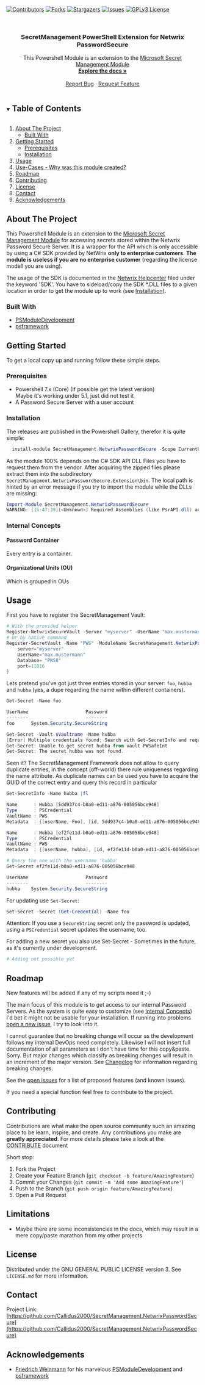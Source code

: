 ﻿<!--
*** Thanks for checking out the Best-README-Template. If you have a suggestion
*** that would make this better, please fork the repo and create a pull request
*** or simply open an issue with the tag "enhancement".
*** Thanks again! Now go create something AMAZING! :D
***
-->

<!-- PROJECT SHIELDS -->
<!--
*** I'm using markdown "reference style" links for readability.
*** Reference links are enclosed in brackets [ ] instead of parentheses ( ).
*** See the bottom of this document for the declaration of the reference variables
*** for contributors-url, forks-url, etc. This is an optional, concise syntax you may use.
*** https://www.markdownguide.org/basic-syntax/#reference-style-links
-->
[![Contributors][contributors-shield]][contributors-url]
[![Forks][forks-shield]][forks-url]
[![Stargazers][stars-shield]][stars-url]
[![Issues][issues-shield]][issues-url]
[![GPLv3 License][license-shield]][license-url]


<br />
<p align="center">
<!-- PROJECT LOGO
  <a href="https://github.com/Callidus2000/SecretManagement.NetwrixPasswordSecure">
    <img src="images/logo.png" alt="Logo" width="80" height="80">
  </a>
-->

  <h3 align="center">SecretManagement PowerShell Extension for Netwrix PasswordSecure</h3>

  <p align="center">
    This Powershell Module is an extension to the <a href="https://github.com/PowerShell/SecretManagement">Microsoft Secret Management Module</a>
    <br />
    <a href="https://github.com/Callidus2000/SecretManagement.NetwrixPasswordSecure"><strong>Explore the docs »</strong></a>
    <br />
    <br />
    <a href="https://github.com/Callidus2000/SecretManagement.NetwrixPasswordSecure/issues">Report Bug</a>
    ·
    <a href="https://github.com/Callidus2000/SecretManagement.NetwrixPasswordSecure/issues">Request Feature</a>
  </p>
</p>



<!-- TABLE OF CONTENTS -->
<details open="open">
  <summary><h2 style="display: inline-block">Table of Contents</h2></summary>
  <ol>
    <li>
      <a href="#about-the-project">About The Project</a>
      <ul>
        <li><a href="#built-with">Built With</a></li>
      </ul>
    </li>
    <li>
      <a href="#getting-started">Getting Started</a>
      <ul>
        <li><a href="#prerequisites">Prerequisites</a></li>
        <li><a href="#installation">Installation</a></li>
      </ul>
    </li>
    <li><a href="#usage">Usage</a></li>
    <li><a href="#use-cases-or-why-was-the-module-developed">Use-Cases - Why was this module created?</a></li>
    <li><a href="#roadmap">Roadmap</a></li>
    <li><a href="#contributing">Contributing</a></li>
    <li><a href="#license">License</a></li>
    <li><a href="#contact">Contact</a></li>
    <li><a href="#acknowledgements">Acknowledgements</a></li>
  </ol>
</details>



<!-- ABOUT THE PROJECT -->
## About The Project

This Powershell Module is an extension to the [Microsoft Secret Management Module](https://github.com/PowerShell/SecretManagement) for accessing secrets stored within the Netwrix Password Secure Server. It is a wrapper for the API which is only accessible by using a C# SDK provided by NetWrix __only to enterprise customers__. __The module is useless if you are no enterprise customer__ (regarding the license modell you are using).



The usage of the SDK is documented in the [Netwrix Helpcenter](https://helpcenter.netwrix.com/) filed under the keyword 'SDK'. You have to sideload/copy the SDK *.DLL files to a given location in order to get the module up to work (see [Installation](#installation)).


### Built With

* [PSModuleDevelopment](https://github.com/PowershellFrameworkCollective/PSModuleDevelopment)
* [psframework](https://github.com/PowershellFrameworkCollective/psframework)



<!-- GETTING STARTED -->
## Getting Started

To get a local copy up and running follow these simple steps.

### Prerequisites

- Powershell 7.x (Core) (If possible get the latest version)  
  Maybe it's working under 5.1, just did not test it
- A Password Secure Server with a user account

### Installation

The releases are published in the Powershell Gallery, therefor it is quite simple:
```powershell
  install-module SecretManagement.NetwrixPasswordSecure -Scope CurrentUser
```

As the module 100% depends on the C# SDK API DLL Files you have to request them from the vendor. After acquiring the zipped files please extract them into the subdirectory `SecretManagement.NetwrixPasswordSecure.Extension\bin`. The local path is hinted by an error message if you try to import the module while the DLLs are missing:

```Powershell
Import-Module SecretManagement.NetwrixPasswordSecure
WARNING: [15:47:39][<Unknown>] Required Assemblies (like PsrAPI.dll) are missing in the folder 'C:\Users\root\Documents\PowerShell\Modules\SecretManagement.NetwrixPasswordSecure\1.0.0\SecretManagement.NetwrixPasswordSecure.Extension\bin'. They are provided for *Enterprise* cutomers by the product vendor on request. Please unzip all provided *.DLL within this folder
```
### Internal Concepts
#### Password Container
Every entry is a container.

#### Organizational Units (OU)
Which is grouped in OUs

<!-- USAGE EXAMPLES -->
## Usage
First you have to register the SecretManagement Vault:
```Powershell
# With the provided helper
Register-NetwrixSecureVault -Server "myserver" -UserName "max.mustermann" -Database "PWS8" -vaultName "PWS"
# Or by native command
Register-SecretVault -Name "PWS" -ModuleName SecretManagement.NetwrixPasswordSecure -VaultParameters @{
    server="myserver"
    UserName="max.mustermann"
    Database= "PWS8"
    port=11016
}
```

Lets pretend you've got just three entries stored in your server: `foo`, `hubba` and `hubba` (yes, a dupe regarding the name within different containers).
```Powershell
Get-Secret -Name foo

UserName                     Password
--------                     --------
foo      System.Security.SecureString

Get-Secret -Vault $Vaultname -Name hubba
[Error] Multiple credentials found; Search with Get-SecretInfo and require the correct one by *.MetaData.id
Get-Secret: Unable to get secret hubba from vault PWSafeInt
Get-Secret: The secret hubba was not found.
```
Seen it? The SecretManagement Framework does not allow to query duplicate entries, in the concept (off-world) there rule uniqueness regarding the name attribute. As duplicate names can be used you have to acquire the GUID of the correct entry and query this record in particular

```Powershell
Get-SecretInfo -Name hubba |fl

Name      : Hubba [5dd937c4-b0a0-ed11-a876-005056bce948]
Type      : PSCredential
VaultName : PWS
Metadata  : {[userName, Foo], [id, 5dd937c4-b0a0-ed11-a876-005056bce948], [Beschreibung, Hubba], [memo, ]…}

Name      : Hubba [ef2fe11d-b0a0-ed11-a876-005056bce948]
Type      : PSCredential
VaultName : PWS
Metadata  : {[userName, hubba], [id, ef2fe11d-b0a0-ed11-a876-005056bce948], [Beschreibung, Hubba], [memo, ]…}

# Query the one with the username 'hubba'
Get-Secret ef2fe11d-b0a0-ed11-a876-005056bce948

UserName                     Password
--------                     --------
hubba    System.Security.SecureString
```
For updating use `Set-Secret`:
```Powershell
Set-Secret -Secret (Get-Credential) -Name foo
```
Attention: If you use a `SecureString` secret only the password is updated, using a `PSCredential` secret updates the username, too.

For adding a new secret you also use Set-Secret - Sometimes in the future, as it's currently under development.
```Powershell
# Adding not possible yet
```

<!-- ROADMAP -->
## Roadmap
New features will be added if any of my scripts need it ;-)

The main focus of this module is to get access to our internal Password Servers. As the system is quite easy to customize (see [Internal Concepts](#internal-concepts)) I'd bet it might not be usable for your installation. If running into problems [open a new issue](https://github.com/Callidus2000/SecretManagement.NetwrixPasswordSecure/issues), I try to look into it.

I cannot guarantee that no breaking change will occur as the development follows my internal DevOps need completely. Likewise I will not insert full documentation of all parameters as I don't have time for this copy&paste. Sorry. But major changes which classify as breaking changes will result in an increment of the major version. See [Changelog](SecretManagement.NetwrixPasswordSecure/changelog.md) for information regarding breaking changes.

See the [open issues](https://github.com/Callidus2000/SecretManagement.NetwrixPasswordSecure/issues) for a list of proposed features (and known issues).

If you need a special function feel free to contribute to the project.

<!-- CONTRIBUTING -->
## Contributing

Contributions are what make the open source community such an amazing place to be learn, inspire, and create. Any contributions you make are **greatly appreciated**. For more details please take a look at the [CONTRIBUTE](docs/CONTRIBUTING.md#Contributing-to-this-repository) document

Short stop:

1. Fork the Project
2. Create your Feature Branch (`git checkout -b feature/AmazingFeature`)
3. Commit your Changes (`git commit -m 'Add some AmazingFeature'`)
4. Push to the Branch (`git push origin feature/AmazingFeature`)
5. Open a Pull Request


## Limitations
* Maybe there are some inconsistencies in the docs, which may result in a mere copy/paste marathon from my other projects

<!-- LICENSE -->
## License

Distributed under the GNU GENERAL PUBLIC LICENSE version 3. See `LICENSE.md` for more information.

<!-- CONTACT -->
## Contact


Project Link: [https://github.com/Callidus2000/SecretManagement.NetwrixPasswordSecure](https://github.com/Callidus2000/SecretManagement.NetwrixPasswordSecure)



<!-- ACKNOWLEDGEMENTS -->
## Acknowledgements

* [Friedrich Weinmann](https://github.com/FriedrichWeinmann) for his marvelous [PSModuleDevelopment](https://github.com/PowershellFrameworkCollective/PSModuleDevelopment) and [psframework](https://github.com/PowershellFrameworkCollective/psframework)





<!-- MARKDOWN LINKS & IMAGES -->
<!-- https://www.markdownguide.org/basic-syntax/#reference-style-links -->
[contributors-shield]: https://img.shields.io/github/contributors/Callidus2000/SecretManagement.NetwrixPasswordSecure.svg?style=for-the-badge
[contributors-url]: https://github.com/Callidus2000/SecretManagement.NetwrixPasswordSecure/graphs/contributors
[forks-shield]: https://img.shields.io/github/forks/Callidus2000/SecretManagement.NetwrixPasswordSecure.svg?style=for-the-badge
[forks-url]: https://github.com/Callidus2000/SecretManagement.NetwrixPasswordSecure/network/members
[stars-shield]: https://img.shields.io/github/stars/Callidus2000/SecretManagement.NetwrixPasswordSecure.svg?style=for-the-badge
[stars-url]: https://github.com/Callidus2000/SecretManagement.NetwrixPasswordSecure/stargazers
[issues-shield]: https://img.shields.io/github/issues/Callidus2000/SecretManagement.NetwrixPasswordSecure.svg?style=for-the-badge
[issues-url]: https://github.com/Callidus2000/SecretManagement.NetwrixPasswordSecure/issues
[license-shield]: https://img.shields.io/github/license/Callidus2000/SecretManagement.NetwrixPasswordSecure.svg?style=for-the-badge
[license-url]: https://github.com/Callidus2000/SecretManagement.NetwrixPasswordSecure/blob/master/LICENSE

